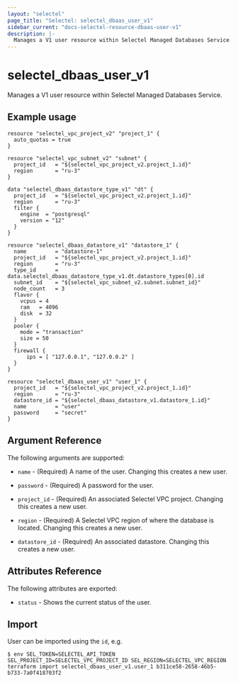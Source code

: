 ```yaml
---
layout: "selectel"
page_title: "Selectel: selectel_dbaas_user_v1"
sidebar_current: "docs-selectel-resource-dbaas-user-v1"
description: |-
  Manages a V1 user resource within Selectel Managed Databases Service.
---
```


# selectel\_dbaas\_user\_v1

Manages a V1 user resource within Selectel Managed Databases Service.

## Example usage

```hcl
resource "selectel_vpc_project_v2" "project_1" {
  auto_quotas = true
}

resource "selectel_vpc_subnet_v2" "subnet" {
  project_id   = "${selectel_vpc_project_v2.project_1.id}"
  region       = "ru-3"
}

data "selectel_dbaas_datastore_type_v1" "dt" {
  project_id   = "${selectel_vpc_project_v2.project_1.id}"
  region       = "ru-3"
  filter {
    engine  = "postgresql"
    version = "12"
  }
}

resource "selectel_dbaas_datastore_v1" "datastore_1" {
  name         = "datastore-1"
  project_id   = "${selectel_vpc_project_v2.project_1.id}"
  region       = "ru-3"
  type_id      = data.selectel_dbaas_datastore_type_v1.dt.datastore_types[0].id
  subnet_id    = "${selectel_vpc_subnet_v2.subnet.subnet_id}"
  node_count   = 3
  flavor {
    vcpus = 4
    ram   = 4096
    disk  = 32
  }
  pooler {
    mode = "transaction"
    size = 50
  }
  firewall {
      ips = [ "127.0.0.1", "127.0.0.2" ]
  }
}

resource "selectel_dbaas_user_v1" "user_1" {
  project_id   = "${selectel_vpc_project_v2.project_1.id}"
  region       = "ru-3"
  datastore_id = "${selectel_dbaas_datastore_v1.datastore_1.id}"
  name         = "user"
  password     = "secret"
}
```

## Argument Reference

The following arguments are supported:

* `name` - (Required) A name of the user.
  Changing this creates a new user.

* `password` - (Required) A password for the user.

* `project_id` - (Required) An associated Selectel VPC project.
  Changing this creates a new user.

* `region` - (Required) A Selectel VPC region of where the database is located.
  Changing this creates a new user.

* `datastore_id` - (Required) An associated datastore.
  Changing this creates a new user.

## Attributes Reference

The following attributes are exported:

* `status` - Shows the current status of the user.

## Import

User can be imported using the `id`, e.g.

```shell
$ env SEL_TOKEN=SELECTEL_API_TOKEN SEL_PROJECT_ID=SELECTEL_VPC_PROJECT_ID SEL_REGION=SELECTEL_VPC_REGION terraform import selectel_dbaas_user_v1.user_1 b311ce58-2658-46b5-b733-7a0f418703f2
```
